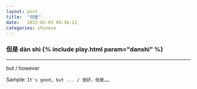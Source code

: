 ```yaml
---
layout: post
title:  "但是"
date:   2015-02-03 09:36:11
categories: chinese
---
```

### 但是 dàn shì {% include play.html param="danshi" %}

-----------

but / however


Sample: `It's good, but ... / 很好，但是……`


